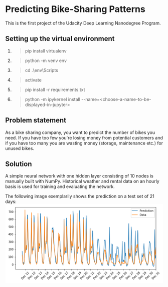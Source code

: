 # Predicting Bike-Sharing Patterns
This is the first project of the Udacity Deep Learning Nanodegree Program.  

## Setting up the virtual environment

1. >pip install virtualenv
2. >python -m venv env
3. > cd .\env\Scripts
4. >activate
5. >pip install -r requirements.txt
6. >python -m ipykernel install --name=\<choose-a-name-to-be-displayed-in-jupyter\>

## Problem statement
As a bike sharing company, you want to predict the number of bikes you need. If you have too few you're losing money from potential customers and if you have too many you are wasting money (storage, maintenance etc.) for unused bikes.

## Solution
A simple neural network with one hidden layer consisting of 10 nodes is manually built with NumPy. Historical weather and rental data on an hourly basis is used for training and evaluating the network.
  
The following image exemplarily shows the prediction on a test set of 21 days:
![Prediction Image](/results.png)
